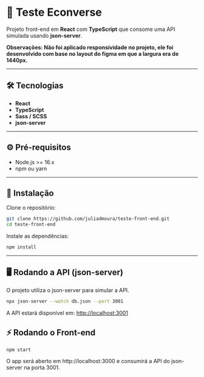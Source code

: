 # 🚀 Teste Econverse

Projeto front-end em **React** com **TypeScript** que consome uma API simulada usando **json-server**. 

**Observações: Não foi aplicado responsividade no projeto, ele foi desenvolvido com base no layout do figma em que a largura era de 1440px.**

---

## 🛠 Tecnologias

- **React**  
- **TypeScript**  
- **Sass / SCSS**  
- **json-server**  

---

## ⚙️ Pré-requisitos

- Node.js >= 16.x  
- npm ou yarn  

---

## 💾 Instalação

Clone o repositório:

```bash
git clone https://github.com/juliadmoura/teste-front-end.git
cd teste-front-end
```

Instale as dependências:

```bash
npm install
```

---

## 🖥 Rodando a API (json-server)

O projeto utiliza o json-server para simular a API.

```bash
npx json-server --watch db.json --port 3001
```

A API estará disponível em: <http://localhost:3001>

## ⚡ Rodando o Front-end

```bash
npm start
```
O app será aberto em http://localhost:3000 e consumirá a API do json-server na porta 3001.

